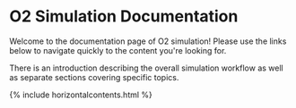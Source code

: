 # O2 Simulation Documentation

Welcome to the documentation page of O2 simulation! Please use the links below to navigate quickly to the content you're looking for.

There is an introduction describing the overall simulation workflow as well as separate sections covering specific topics.

{% include horizontalcontents.html %}

